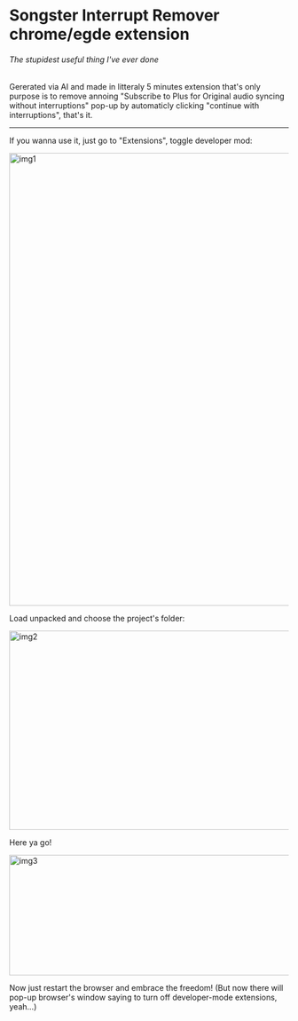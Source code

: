 # Songster Interrupt Remover chrome/egde extension
###### The stupidest useful thing I've ever done
Gererated via AI and made in litteraly 5 minutes extension that's only purpose is to remove annoing "Subscribe to Plus for Original audio syncing without interruptions" pop-up by automaticly clicking "continue with interruptions", that's it.

---
If you wanna use it, just go to "Extensions", toggle developer mod:

<img width="1312" height="816" alt="img1" src="https://github.com/user-attachments/assets/d02cc126-7042-4c4c-b3fb-c4afff64ae9e" />

Load unpacked and choose the project's folder:

<img width="908" height="359" alt="img2" src="https://github.com/user-attachments/assets/4caf5cb3-2b21-4f50-938b-2220e724e4ca" />

Here ya go!

<img width="874" height="217" alt="img3" src="https://github.com/user-attachments/assets/f42b8395-65ca-4e21-92e4-f1951afc7096" />

Now just restart the browser and embrace the freedom! (But now there will pop-up browser's window saying to turn off developer-mode extensions, yeah...)
